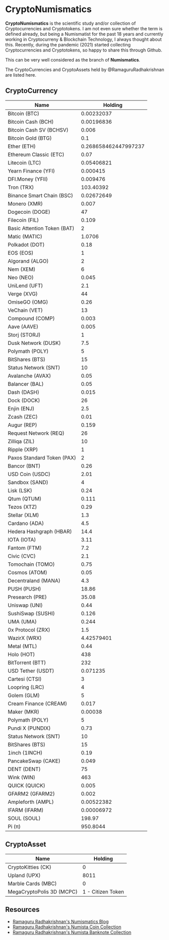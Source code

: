 # CryptoNumismatics

**CryptoNumismatics** is the scientific study and/or collection of Cryptocurrencies and Cryptotokens. I am not even sure whether the term is defined already, but being a Numismatist for the past 18 years and currently working in Cryptocurreny & Blockchain Technology, I always thought about this. Recently, during the pandemic (2021) started collecting Cryptocurrencies and Cryptotokens, so happy to share this through Github. 

This can be very well considered as the branch of **Numismatics**. 

The CryptoCurrencies and CryptoAssets held by @RamaguruRadhakrishnan are listed here.

## CryptoCurrency


| Name | Holding | 
|---|---|
| Bitcoin (BTC) | 0.00232037 | 
| Bitcoin Cash (BCH) | 0.00196836 | 
| Bitcoin Cash SV (BCHSV) | 0.006 | 
| Bitcoin Gold (BTG) | 0.1 | 
| Ether (ETH) | 0.268658462447997237 | 
| Ethereum Classic (ETC) | 0.07 | 
| Litecoin (LTC) | 0.05406821 | 
| Yearn Finance (YFI) | 0.000415 |
| DFI.Money (YFII) | 0.009476 |
| Tron (TRX) | 103.40392 | 
| Binance Smart Chain (BSC) | 0.02672649 |
| Monero (XMR) | 0.007 |
| Dogecoin (DOGE) | 47 |
| Filecoin (FIL) | 0.109 |
| Basic Attention Token (BAT) | 2 |
| Matic (MATIC) | 1.0706 |
| Polkadot (DOT) | 0.18 |
| EOS (EOS) | 1 |
| Algorand (ALGO) | 2 |
| Nem (XEM) | 6 |
| Neo (NEO) | 0.045 |
| UniLend (UFT) | 2.1 |
| Verge (XVG) | 44 | 
| OmiseGO (OMG) | 0.26 |
| VeChain (VET) | 13 |
| Compound (COMP) | 0.003 |
| Aave (AAVE) | 0.005 |
| Storj (STORJ) | 1 |
| Dusk Network (DUSK) | 7.5 |
| Polymath (POLY) | 5 |
| BitShares (BTS) | 15 |
| Status Network (SNT) | 10 |
| Avalanche (AVAX) | 0.05 | 
| Balancer (BAL) | 0.05 |
| Dash (DASH) | 0.015 | 
| Dock (DOCK) | 26 |
| Enjin (ENJ) | 2.5 |
| Zcash (ZEC) | 0.01 |
| Augur (REP) | 0.159 | 
| Request Network (REQ) | 26 | 
| Zilliqa (ZIL) | 10 |
| Ripple (XRP) | 1 |
| Paxos Standard Token (PAX) | 2 |
| Bancor (BNT) | 0.26 |
| USD Coin (USDC) | 2.01 |
| Sandbox (SAND) | 4 |
| Lisk (LSK) | 0.24 |
| Qtum (QTUM) | 0.111 |
| Tezos (XTZ) | 0.29 |
| Stellar (XLM) | 1.3 |
| Cardano (ADA) | 4.5 |
| Hedera Hashgraph (HBAR) | 14.4 |
| IOTA (IOTA) | 3.11 |
| Fantom (FTM) | 7.2 |
| Civic (CVC) | 2.1 |
| Tomochain (TOMO) | 0.75 | 
| Cosmos (ATOM) | 0.05 |
| Decentraland (MANA) | 4.3 |
| PUSH (PUSH) | 18.86 |
| Presearch (PRE) | 35.08 | 
| Uniswap (UNI) | 0.44 | 
| SushiSwap (SUSHI) | 0.126 |
| UMA (UMA) | 0.244 |
| 0x Protocol (ZRX) | 1.5 |
| WazirX (WRX) | 4.42579401 |
| Metal (MTL)| 0.44 |
| Holo (HOT) | 438 | 
| BitTorrent (BTT) | 232 |
| USD Tether (USDT) | 0.071235 |
| Cartesi (CTSI) | 3 | 
| Loopring (LRC) | 4 |
| Golem (GLM) | 5 |
| Cream Finance (CREAM) | 0.017 |
| Maker (MKR) | 0.00038 | 
| Polymath (POLY) | 5 |
| Pundi X (PUNDIX) | 0.73 |
| Status Network (SNT) | 10 |
| BitShares (BTS) | 15 |
| 1inch (1INCH) | 0.19 |
| PancakeSwap (CAKE) | 0.049 | 
| DENT (DENT) | 75 |
| Wink (WIN) | 463 | 
| QUICK (QUICK) | 0.005 |
| GFARM2 (GFARM2) | 0.002 |
| Ampleforth (AMPL) | 0.00522382 |
| IFARM (IFARM) | 0.00006972 |
| SOUL (SOUL) | 198.97 | 
| Pi (π) | 950.8044 |

## CryptoAsset

| Name | Holding | 
|---|---|
| CryptoKitties (CK) | 0 | 
| Upland (UPX) | 8011 |
| Marble Cards (MBC) | 0 | 
| MegaCryptoPolis 3D (MCPC) | 1 - Citizen Token |


## Resources 
- [Ramaguru Radhakrishnan's Numismatics Blog](https://ramaguru.blogspot.com/p/ramagurus-numismatics.html)
- [Ramaguru Radhakrishnan's Numista Coin Collection](https://en.numista.com/vous/vos_pieces.php?user=76364&ct=coin)
- [Ramaguru Radhakrishnan's Numista Banknote Collection](https://en.numista.com/vous/vos_pieces.php?user=76364&ct=banknote)
